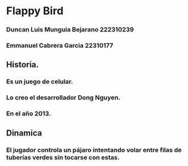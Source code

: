 # Flappy Bird
### Duncan Luis Munguia Bejarano 222310239
### Emmanuel Cabrera Garcia 22310177

## Historia.

### Es un juego de celular.
### Lo creo el desarrollador Dong Nguyen.
### En el año 2013.

## Dinamica
### El jugador controla un pájaro intentando volar entre filas de tuberías verdes sin tocarse con estas.




